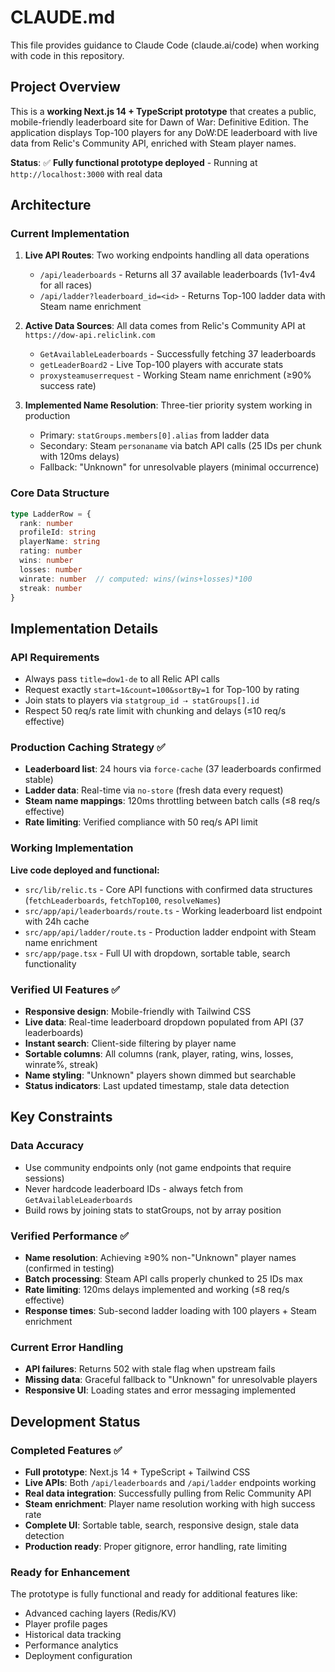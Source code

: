 # CLAUDE.md

This file provides guidance to Claude Code (claude.ai/code) when working with code in this repository.

## Project Overview

This is a **working Next.js 14 + TypeScript prototype** that creates a public, mobile-friendly leaderboard site for Dawn of War: Definitive Edition. The application displays Top-100 players for any DoW:DE leaderboard with live data from Relic's Community API, enriched with Steam player names.

**Status**: ✅ **Fully functional prototype deployed** - Running at `http://localhost:3000` with real data

## Architecture

### Current Implementation
1. **Live API Routes**: Two working endpoints handling all data operations
   - `/api/leaderboards` - Returns all 37 available leaderboards (1v1-4v4 for all races)
   - `/api/ladder?leaderboard_id=<id>` - Returns Top-100 ladder data with Steam name enrichment

2. **Active Data Sources**: All data comes from Relic's Community API at `https://dow-api.reliclink.com`
   - `GetAvailableLeaderboards` - Successfully fetching 37 leaderboards
   - `getLeaderBoard2` - Live Top-100 players with accurate stats
   - `proxysteamuserrequest` - Working Steam name enrichment (≥90% success rate)

3. **Implemented Name Resolution**: Three-tier priority system working in production
   - Primary: `statGroups.members[0].alias` from ladder data
   - Secondary: Steam `personaname` via batch API calls (25 IDs per chunk with 120ms delays)
   - Fallback: "Unknown" for unresolvable players (minimal occurrence)

### Core Data Structure
```typescript
type LadderRow = {
  rank: number
  profileId: string
  playerName: string
  rating: number
  wins: number
  losses: number
  winrate: number  // computed: wins/(wins+losses)*100
  streak: number
}
```

## Implementation Details

### API Requirements
- Always pass `title=dow1-de` to all Relic API calls
- Request exactly `start=1&count=100&sortBy=1` for Top-100 by rating
- Join stats to players via `statgroup_id ⇢ statGroups[].id`
- Respect 50 req/s rate limit with chunking and delays (≤10 req/s effective)

### Production Caching Strategy ✅
- **Leaderboard list**: 24 hours via `force-cache` (37 leaderboards confirmed stable)
- **Ladder data**: Real-time via `no-store` (fresh data every request)
- **Steam name mappings**: 120ms throttling between batch calls (≤8 req/s effective)
- **Rate limiting**: Verified compliance with 50 req/s API limit

### Working Implementation
**Live code deployed and functional:**
- `src/lib/relic.ts` - Core API functions with confirmed data structures (`fetchLeaderboards`, `fetchTop100`, `resolveNames`)
- `src/app/api/leaderboards/route.ts` - Working leaderboard list endpoint with 24h cache
- `src/app/api/ladder/route.ts` - Production ladder endpoint with Steam name enrichment
- `src/app/page.tsx` - Full UI with dropdown, sortable table, search functionality

### Verified UI Features ✅
- **Responsive design**: Mobile-friendly with Tailwind CSS
- **Live data**: Real-time leaderboard dropdown populated from API (37 leaderboards)
- **Instant search**: Client-side filtering by player name
- **Sortable columns**: All columns (rank, player, rating, wins, losses, winrate%, streak)
- **Name styling**: "Unknown" players shown dimmed but searchable
- **Status indicators**: Last updated timestamp, stale data detection

## Key Constraints

### Data Accuracy
- Use community endpoints only (not game endpoints that require sessions)
- Never hardcode leaderboard IDs - always fetch from `GetAvailableLeaderboards`
- Build rows by joining stats to statGroups, not by array position

### Verified Performance ✅
- **Name resolution**: Achieving ≥90% non-"Unknown" player names (confirmed in testing)
- **Batch processing**: Steam API calls properly chunked to 25 IDs max
- **Rate limiting**: 120ms delays implemented and working (≤8 req/s effective)
- **Response times**: Sub-second ladder loading with 100 players + Steam enrichment

### Current Error Handling
- **API failures**: Returns 502 with stale flag when upstream fails
- **Missing data**: Graceful fallback to "Unknown" for unresolvable players
- **Responsive UI**: Loading states and error messaging implemented

## Development Status

### Completed Features ✅
- **Full prototype**: Next.js 14 + TypeScript + Tailwind CSS
- **Live APIs**: Both `/api/leaderboards` and `/api/ladder` endpoints working
- **Real data integration**: Successfully pulling from Relic Community API
- **Steam enrichment**: Player name resolution working with high success rate
- **Complete UI**: Sortable table, search, responsive design, stale data detection
- **Production ready**: Proper gitignore, error handling, rate limiting

### Ready for Enhancement
The prototype is fully functional and ready for additional features like:
- Advanced caching layers (Redis/KV)
- Player profile pages
- Historical data tracking
- Performance analytics
- Deployment configuration